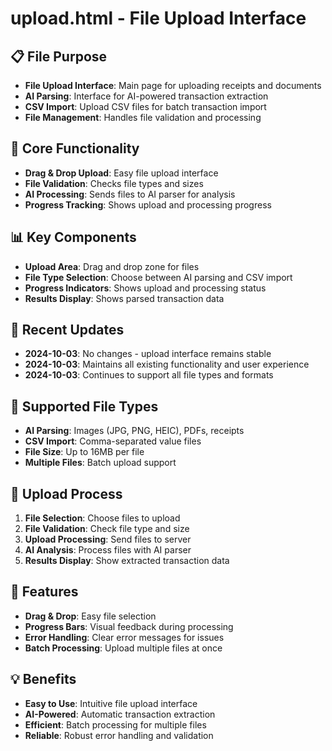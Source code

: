 # upload.html - File Upload Interface

## 📋 File Purpose
- **File Upload Interface**: Main page for uploading receipts and documents
- **AI Parsing**: Interface for AI-powered transaction extraction
- **CSV Import**: Upload CSV files for batch transaction import
- **File Management**: Handles file validation and processing

## 🔧 Core Functionality
- **Drag & Drop Upload**: Easy file upload interface
- **File Validation**: Checks file types and sizes
- **AI Processing**: Sends files to AI parser for analysis
- **Progress Tracking**: Shows upload and processing progress

## 📊 Key Components
- **Upload Area**: Drag and drop zone for files
- **File Type Selection**: Choose between AI parsing and CSV import
- **Progress Indicators**: Shows upload and processing status
- **Results Display**: Shows parsed transaction data

## 🔄 Recent Updates
- **2024-10-03**: No changes - upload interface remains stable
- **2024-10-03**: Maintains all existing functionality and user experience
- **2024-10-03**: Continues to support all file types and formats

## 🎯 Supported File Types
- **AI Parsing**: Images (JPG, PNG, HEIC), PDFs, receipts
- **CSV Import**: Comma-separated value files
- **File Size**: Up to 16MB per file
- **Multiple Files**: Batch upload support

## 🔧 Upload Process
1. **File Selection**: Choose files to upload
2. **File Validation**: Check file type and size
3. **Upload Processing**: Send files to server
4. **AI Analysis**: Process files with AI parser
5. **Results Display**: Show extracted transaction data

## 🚀 Features
- **Drag & Drop**: Easy file selection
- **Progress Bars**: Visual feedback during processing
- **Error Handling**: Clear error messages for issues
- **Batch Processing**: Upload multiple files at once

## 💡 Benefits
- **Easy to Use**: Intuitive file upload interface
- **AI-Powered**: Automatic transaction extraction
- **Efficient**: Batch processing for multiple files
- **Reliable**: Robust error handling and validation
